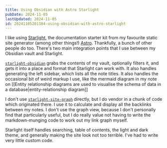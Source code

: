 ```yaml
---
title: Using Obsidian with Astro Starlight
pubDate: 2024-11-05
lastUpdated: 2024-11-05
id: 20241105201184-using-obsidian-with-astro-starlight
---
```


I like using [Starlight](https://starlight.astro.build/), the documentation starter kit from my favourite static site generator (among other things!) [Astro](https://astro.build/). Thankfully, a bunch of other people do too. There's two main integration points that I use between my Obsidian vault and Starlight.

[`starlight-obsidian`](https://github.com/HiDeoo/starlight-obsidian) grabs the contents of my vault, optionally filters it, and gets it into a place and format that Starlight can work with. It also handles generating the left sidebar, which lists all the note titles. It also handles the occasional bit of weird markup I use, like the mermaid diagram in my note on [[Entity relationship diagrams are used to visualise the schema of data in a database|entity-relationship diagram]]

I don't use [`starlight-site-graph`](https://github.com/fevol/starlight-site-graph) directly, but I do vendor in a chunk of code which originated there. I use it to calculate and display all the backlinks between my notes. I don't use the graph view, because I don't personally find that particularly useful, but I do really value not having to write the markdown-munging code to work out my link graph myself.

Starlight itself handles searching, table of contents, the light and dark theme, and generally making the site look not too terrible. I've had to write very little custom code.
